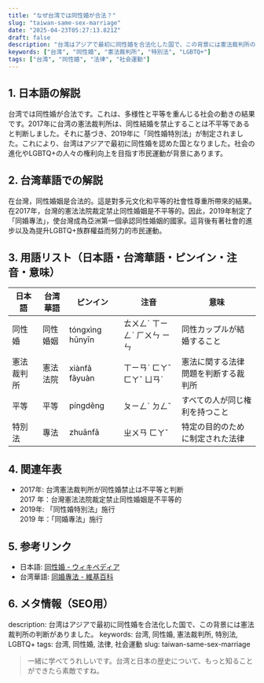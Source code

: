 ```yaml
---
title: "なぜ台湾では同性婚が合法？"
slug: "taiwan-same-sex-marriage"
date: "2025-04-23T05:27:13.821Z"
draft: false
description: "台湾はアジアで最初に同性婚を合法化した国で、この背景には憲法裁判所の判断がありました。"
keywords: ["台湾", "同性婚", "憲法裁判所", "特別法", "LGBTQ+"]
tags: ["台湾", "同性婚", "法律", "社会運動"]
---
```


## 1. 日本語の解説
台湾では同性婚が合法です。これは、多様性と平等を重んじる社会の動きの結果です。2017年に台湾の憲法裁判所は、同性結婚を禁止することは不平等であると判断しました。それに基づき、2019年に「同性婚特別法」が制定されました。これにより、台湾はアジアで最初に同性婚を認めた国となりました。社会の進化やLGBTQ+の人々の権利向上を目指す市民運動が背景にあります。

## 2. 台湾華語での解説
在台灣，同性婚姻是合法的。這是對多元文化和平等的社會性尊重所帶來的結果。在2017年，台灣的憲法法院裁定禁止同性婚姻是不平等的。因此，2019年制定了「同婚專法」，使台灣成為亞洲第一個承認同性婚姻的國家。這背後有著社會的進步以及為提升LGBTQ+族群權益而努力的市民運動。

## 3. 用語リスト（日本語・台湾華語・ピンイン・注音・意味）
| 日本語 | 台湾華語 | ピンイン | 注音 | 意味 |
|---|---|---|---|---|
| 同性婚 | 同性婚姻 | tóngxìng hūnyīn | ㄊㄨㄥˊ ㄒㄧㄥˋ ㄏㄨㄣ ㄧㄣ | 同性カップルが結婚すること |
| 憲法裁判所 | 憲法法院 | xiànfǎ fǎyuàn | ㄒㄧㄢˋ ㄈㄚˇ ㄈㄚˇ ㄩㄢˋ | 憲法に関する法律問題を判断する裁判所 |
| 平等 | 平等 | píngděng | ㄆㄧㄥˊ ㄉㄥˇ | すべての人が同じ権利を持つこと |
| 特別法 | 專法 | zhuānfǎ | ㄓㄨㄢ ㄈㄚˇ | 特定の目的のために制定された法律 |

## 4. 関連年表
- 2017年: 台湾憲法裁判所が同性婚禁止は不平等と判断  
  2017 年：台灣憲法法院裁定禁止同性婚姻是不平等的
- 2019年: 「同性婚特別法」施行  
  2019 年：「同婚專法」施行

## 5. 参考リンク
- 日本語: [同性婚 - ウィキペディア](https://ja.wikipedia.org/wiki/同性婚)
- 台湾華語: [同婚專法 - 維基百科](https://zh.wikipedia.org/wiki/同婚專法)

## 6. メタ情報（SEO用）
description: 台湾はアジアで最初に同性婚を合法化した国で、この背景には憲法裁判所の判断がありました。
keywords: 台湾, 同性婚, 憲法裁判所, 特別法, LGBTQ+
tags: 台湾, 同性婚, 法律, 社会運動
slug: taiwan-same-sex-marriage

> 一緒に学べてうれしいです。台湾と日本の歴史について、もっと知ることができたら素敵ですね。